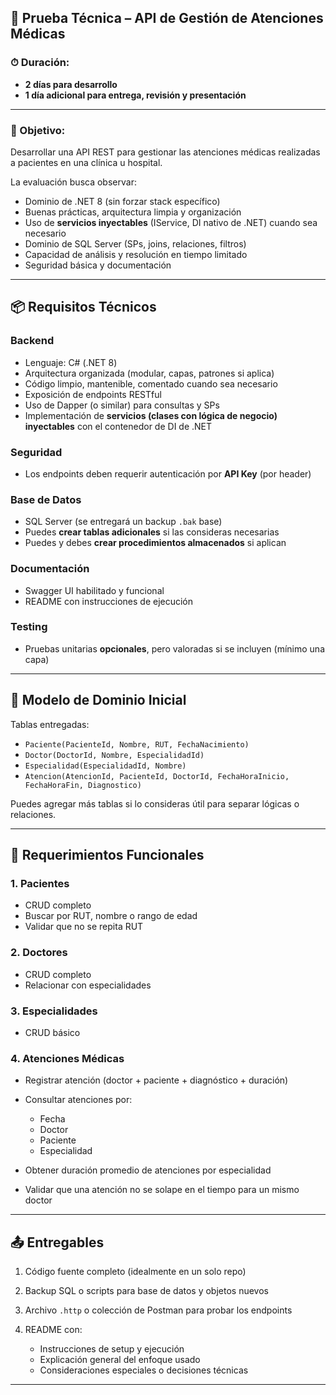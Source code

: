 ## 🧪 Prueba Técnica – API de Gestión de Atenciones Médicas

### ⏱ Duración:

* **2 días para desarrollo**
* **1 día adicional para entrega, revisión y presentación**

---

### 🎯 Objetivo:

Desarrollar una API REST para gestionar las atenciones médicas realizadas a pacientes en una clínica u hospital.

La evaluación busca observar:

* Dominio de .NET 8 (sin forzar stack específico)
* Buenas prácticas, arquitectura limpia y organización
* Uso de **servicios inyectables** (IService, DI nativo de .NET) cuando sea necesario
* Dominio de SQL Server (SPs, joins, relaciones, filtros)
* Capacidad de análisis y resolución en tiempo limitado
* Seguridad básica y documentación

---

## 📦 Requisitos Técnicos

### Backend

* Lenguaje: C# (.NET 8)
* Arquitectura organizada (modular, capas, patrones si aplica)
* Código limpio, mantenible, comentado cuando sea necesario
* Exposición de endpoints RESTful
* Uso de Dapper (o similar) para consultas y SPs
* Implementación de **servicios (clases con lógica de negocio) inyectables** con el contenedor de DI de .NET

### Seguridad

* Los endpoints deben requerir autenticación por **API Key** (por header)

### Base de Datos

* SQL Server (se entregará un backup `.bak` base)
* Puedes **crear tablas adicionales** si las consideras necesarias
* Puedes y debes **crear procedimientos almacenados** si aplican

### Documentación

* Swagger UI habilitado y funcional
* README con instrucciones de ejecución

### Testing

* Pruebas unitarias **opcionales**, pero valoradas si se incluyen (mínimo una capa)

---

## 🧱 Modelo de Dominio Inicial

Tablas entregadas:

* `Paciente(PacienteId, Nombre, RUT, FechaNacimiento)`
* `Doctor(DoctorId, Nombre, EspecialidadId)`
* `Especialidad(EspecialidadId, Nombre)`
* `Atencion(AtencionId, PacienteId, DoctorId, FechaHoraInicio, FechaHoraFin, Diagnostico)`

Puedes agregar más tablas si lo consideras útil para separar lógicas o relaciones.

---

## 🔧 Requerimientos Funcionales

### 1. Pacientes

* CRUD completo
* Buscar por RUT, nombre o rango de edad
* Validar que no se repita RUT

### 2. Doctores

* CRUD completo
* Relacionar con especialidades

### 3. Especialidades

* CRUD básico

### 4. Atenciones Médicas

* Registrar atención (doctor + paciente + diagnóstico + duración)
* Consultar atenciones por:

  * Fecha
  * Doctor
  * Paciente
  * Especialidad
* Obtener duración promedio de atenciones por especialidad
* Validar que una atención no se solape en el tiempo para un mismo doctor

---

## 📤 Entregables

1. Código fuente completo (idealmente en un solo repo)
2. Backup SQL o scripts para base de datos y objetos nuevos
3. Archivo `.http` o colección de Postman para probar los endpoints
4. README con:

   * Instrucciones de setup y ejecución
   * Explicación general del enfoque usado
   * Consideraciones especiales o decisiones técnicas

---
